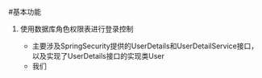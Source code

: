 #基本功能
1. 使用数据库角色权限表进行登录控制

    * 主要涉及SpringSecurity提供的UserDetails和UserDetailService接口，以及实现了UserDetails接口的实现类User
    * 我们